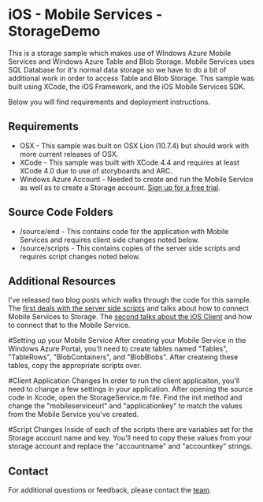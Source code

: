 # iOS - Mobile Services - StorageDemo
This is a storage sample which makes use of WIndows Azure Mobile Services and Windows Azure Table and Blob Storage.  Mobile Services uses SQL Database for it's normal data storage so we have to do a bit of additional work in order to access Table and Blob Storage.  This sample was built using XCode, the iOS Framework, and the iOS Mobile Services SDK.

Below you will find requirements and deployment instructions.

## Requirements
* OSX - This sample was built on OSX Lion (10.7.4) but should work with more current releases of OSX.
* XCode - This sample was built with XCode 4.4 and requires at least XCode 4.0 due to use of storyboards and ARC.
* Windows Azure Account - Needed to create and run the Mobile Service as well as to create a Storage account.  [Sign up for a free trial](https://www.windowsazure.com/en-us/pricing/free-trial/).

## Source Code Folders
* /source/end - This contains code for the application with Mobile Services and requires client side changes noted below.
* /source/scripts - This contains copies of the server side scripts and requires script changes noted below.

## Additional Resources
I've released two blog posts which walks through the code for this sample.  The [first deals with the server side scripts](http://chrisrisner.com/Mobile-Services-and-Windows-Azure-Storage) and talks about how to connect Mobile Services to Storage.  The [second talks about the iOS Client](http://chrisrisner.com/iOS-and-Mobile-Services-and-Windows-Azure-Storage) and how to connect that to the Mobile Service.

#Setting up your Mobile Service
After creating your Mobile Service in the Windows Azure Portal, you'll need to create tables named "Tables", "TableRows", "BlobContainers", and "BlobBlobs".  After createing these tables, copy the appropriate scripts over.

#Client Application Changes
In order to run the client applicaiton, you'll need to change a few settings in your application.  After opening the source code in Xcode, open the StorageService.m file.  Find the init method and change the "mobileserviceurl" and "applicationkey" to match the values from the Mobile Service you've created.

#Script Changes
Inside of each of the scripts there are variables set for the Storage account name and key.  You'll need to copy these values from your storage account and replace the "accountname" and "accountkey" strings.

## Contact

For additional questions or feedback, please contact the [team](mailto:chrisner@microsoft.com).

